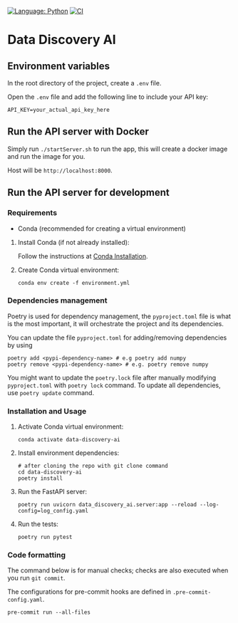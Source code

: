[![Language: Python](https://img.shields.io/badge/Language-Python-blue.svg)](https://www.python.org/)
[![CI](https://github.com/aodn/data-discovery-ai/actions/workflows/ci.yml/badge.svg)](https://github.com/aodn/data-discovery-ai/actions/workflows/ci.yml)

# Data Discovery AI

## Environment variables

In the root directory of the project, create a `.env` file.

Open the `.env` file and add the following line to include your API key:

```shell
API_KEY=your_actual_api_key_here
```

## Run the API server with Docker

Simply run `./startServer.sh` to run the app, this will create a docker image and run the image for you.

Host will be `http://localhost:8000`.

## Run the API server for development

### Requirements

- Conda (recommended for creating a virtual environment)

1. Install Conda (if not already installed):

   Follow the instructions at [Conda Installation](https://docs.conda.io/projects/conda/en/latest/user-guide/install/index.html).

2. Create Conda virtual environment:

    ```shell
    conda env create -f environment.yml
    ```

### Dependencies management

Poetry is used for dependency management, the `pyproject.toml` file is what is the most important, it will orchestrate the project and its dependencies.

You can update the file `pyproject.toml` for adding/removing dependencies by using

```shell
poetry add <pypi-dependency-name> # e.g poetry add numpy
poetry remove <pypi-dependency-name> # e.g. poetry remove numpy
```

You might want to update the `poetry.lock` file after manually modifying `pyproject.toml` with `poetry lock` command. To update all dependencies, use `poetry update` command.

### Installation and Usage

1. Activate Conda virtual environment:

    ```shell
    conda activate data-discovery-ai
    ```

2. Install environment dependencies:

    ```shell
    # after cloning the repo with git clone command
    cd data-discovery-ai
    poetry install
    ```

3. Run the FastAPI server:

    ```shell
    poetry run uvicorn data_discovery_ai.server:app --reload --log-config=log_config.yaml
    ```

4. Run the tests:

    ```shell
    poetry run pytest
    ```

### Code formatting

The command below is for manual checks; checks are also executed when you run `git commit`.

The configurations for pre-commit hooks are defined in `.pre-commit-config.yaml`.

```shell
pre-commit run --all-files
```
